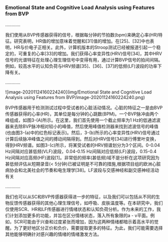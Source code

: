 ### Emotional State and Cognitive Load Analysis using Features from BVP

…………

我们使用从BVP传感器获得的信号，根据每分钟的节拍数(bpm)来确定心率(HR)特征。研究表明，HR值的增加意味着觉醒和[31]值的增加。在[25]、[32]中也表明，HR与价电子正相关。此外，计算机版本的Stroop测试已经被报道引起一个稳定的，可重复的心率[33]的增加。我们获得心率变异性(HRV)信号[34]，其中HRV信号的光谱特征在处理心理生理信号中变得有用，通过计算BVP信号的拍间间隔。例如，较高水平的认知负荷与HRV频谱[35]、[36]、[37]的低频(LF)波段的功率下降有关。

…………

![image-20201124160224240](img/Emotional State and Cognitive Load Analysis using Features from BVP/image-20201124160224240.png)

BVP传感器用于检测测试过程中受试者的心脏活动情况。心脏的特征之一是由BVP传感器获得的心率(HR)，其单位是每分钟的心跳数(BPM)。一个BVP脉冲由两个峰组成，如图3-(A)所示。在这里，我们首先使用一个截止频率为1 Hz的低通滤波器来去除BVP脉冲相对较小的峰值，然后使用峰值检测器来找到滤波信号的峰值(也由图3-(a)中的红色标记表示)。然后，3-(b)所示的心率变异性(HRV)信号通过计算后续脉冲峰值之间的搏动间隔得到。然后对HRV信号[34]进行傅里叶变换，得到HRV频谱。如图3-(c)所示，将某受试者的HRV频谱划分为3个区间。0-0.04 Hz间隔对应甚低频(VLF)波段，0.04-0.15 Hz间隔对应低频(LF)波段，0.15-0.4 Hz间隔对应高频(HF)波段[1]。非常低的频率(甚低频)域不是分析在这项研究因为甚低频评估从短期录音(< 5分钟)已被证明是不可靠的措施,根据项目组的欧洲心脏病协会和北美社会的节奏和电生理学[38]。LF波段与交感神经和副交感神经活动有关

…………

我们也可以从SC和BVP传感器获得进一步的特征，以及我们可以包括从不同的生物反馈传感器获得的其他心理生理信号，如呼吸、皮肤温度等。在本研究中，我们仅使用SCR、HR和LF传感器进行情绪状态和认知负荷分析。作为未来的工作，我们计划添加更多的功能，并旨在区分情绪状态，落入所有象限的a - v平面。例如，SCR可能由于兴奋和过度紧张而增加，因为这两种情绪都暗示着高水平的觉醒。为了更好地区分正价和负价，需要提取更多的特征。为此，我们可能需要选择其他能够明确针对感兴趣的情绪的情绪激发方法。